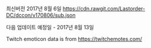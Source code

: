 최신버전 2017년 8월 6일 https://cdn.rawgit.com/Lastorder-DC/dccon/v170806/sub.json

다음 업데이트 예정일 - 2017년 8월 13일

Twitch emoticon data is from https://twitchemotes.com/
